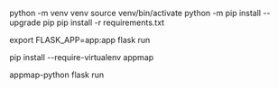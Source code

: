python -m venv venv
source venv/bin/activate
python -m pip install --upgrade pip
pip install -r requirements.txt

export FLASK_APP=app:app
flask run


pip install --require-virtualenv appmap

appmap-python flask run
